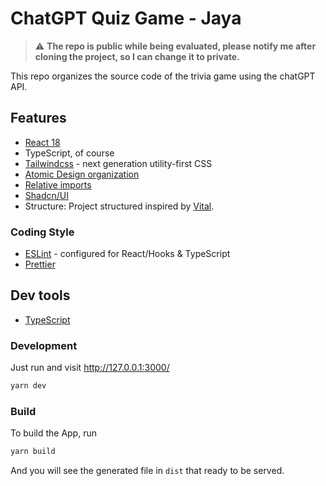 # ChatGPT Quiz Game - Jaya

> :warning: **The repo is public while being evaluated, please notify me after cloning the project, so I can change it to private.**

This repo organizes the source code of the trivia game using the chatGPT API.


## Features

- [React 18](https://beta.reactjs.org/)
- TypeScript, of course
- [Tailwindcss](https://tailwindcss.com/) - next generation utility-first CSS
- [Atomic Design organization](https://bradfrost.com/blog/post/atomic-web-design/)
- [Relative imports](https://github.com/vitejs/vite/issues/88#issuecomment-762415200)
- [Shadcn/UI](https://ui.shadcn.com)
- Structure: Project structured inspired by [Vital](https://vital.josepvidal.dev).

### Coding Style

- [ESLint](https://eslint.org/) - configured for React/Hooks & TypeScript
- [Prettier](https://prettier.io/)

## Dev tools

- [TypeScript](https://www.typescriptlang.org/)


### Development

Just run and visit http://127.0.0.1:3000/

```bash
yarn dev
```

### Build

To build the App, run

```bash
yarn build
```

And you will see the generated file in `dist` that ready to be served.